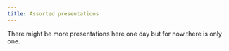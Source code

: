 ```yaml
---
title: Assorted presentations
---
```


There might be more presentations here one day but for now there is only one.
